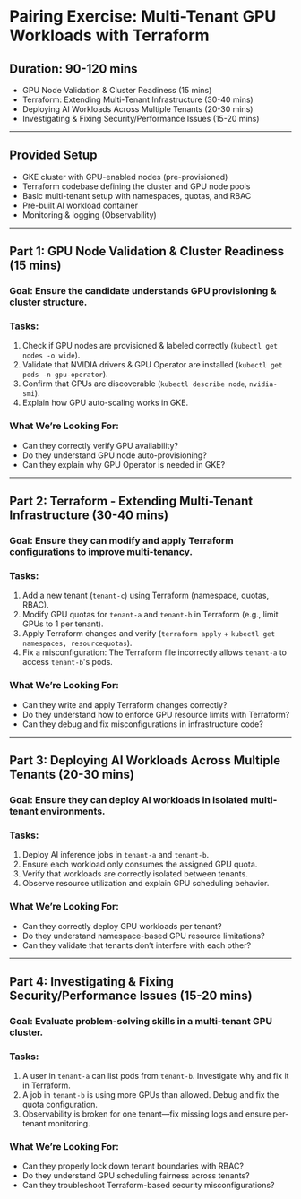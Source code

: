 # Pairing Exercise: Multi-Tenant GPU Workloads with Terraform

## Duration: 90-120 mins
- GPU Node Validation & Cluster Readiness (15 mins)
- Terraform: Extending Multi-Tenant Infrastructure (30-40 mins)
- Deploying AI Workloads Across Multiple Tenants (20-30 mins)
- Investigating & Fixing Security/Performance Issues (15-20 mins)

---

## Provided Setup
- GKE cluster with GPU-enabled nodes (pre-provisioned)
- Terraform codebase defining the cluster and GPU node pools
- Basic multi-tenant setup with namespaces, quotas, and RBAC
- Pre-built AI workload container
- Monitoring & logging (Observability)

---

## Part 1: GPU Node Validation & Cluster Readiness (15 mins)
### Goal: Ensure the candidate understands GPU provisioning & cluster structure.

### Tasks:
1. Check if GPU nodes are provisioned & labeled correctly (`kubectl get nodes -o wide`).
2. Validate that NVIDIA drivers & GPU Operator are installed (`kubectl get pods -n gpu-operator`).
3. Confirm that GPUs are discoverable (`kubectl describe node`, `nvidia-smi`).
4. Explain how GPU auto-scaling works in GKE.

### What We’re Looking For:
- Can they correctly verify GPU availability?
- Do they understand GPU node auto-provisioning?
- Can they explain why GPU Operator is needed in GKE?

---

## Part 2: Terraform - Extending Multi-Tenant Infrastructure (30-40 mins)
### Goal: Ensure they can modify and apply Terraform configurations to improve multi-tenancy.

### Tasks:
1. Add a new tenant (`tenant-c`) using Terraform (namespace, quotas, RBAC).  
2. Modify GPU quotas for `tenant-a` and `tenant-b` in Terraform (e.g., limit GPUs to 1 per tenant).  
3. Apply Terraform changes and verify (`terraform apply` + `kubectl get namespaces, resourcequotas`).  
4. Fix a misconfiguration: The Terraform file incorrectly allows `tenant-a` to access `tenant-b`'s pods.

### What We’re Looking For:
- Can they write and apply Terraform changes correctly?
- Do they understand how to enforce GPU resource limits with Terraform?
- Can they debug and fix misconfigurations in infrastructure code?

---

## Part 3: Deploying AI Workloads Across Multiple Tenants (20-30 mins)
### Goal: Ensure they can deploy AI workloads in isolated multi-tenant environments.

### Tasks:
1. Deploy AI inference jobs in `tenant-a` and `tenant-b`.  
2. Ensure each workload only consumes the assigned GPU quota.  
3. Verify that workloads are correctly isolated between tenants.  
4. Observe resource utilization and explain GPU scheduling behavior.

### What We’re Looking For:
- Can they correctly deploy GPU workloads per tenant?
- Do they understand namespace-based GPU resource limitations?
- Can they validate that tenants don’t interfere with each other?

---

## Part 4: Investigating & Fixing Security/Performance Issues (15-20 mins)
### Goal: Evaluate problem-solving skills in a multi-tenant GPU cluster.

### Tasks:
1. A user in `tenant-a` can list pods from `tenant-b`. Investigate why and fix it in Terraform.  
2. A job in `tenant-b` is using more GPUs than allowed. Debug and fix the quota configuration.  
3. Observability is broken for one tenant—fix missing logs and ensure per-tenant monitoring.

### What We’re Looking For:
- Can they properly lock down tenant boundaries with RBAC?
- Do they understand GPU scheduling fairness across tenants?
- Can they troubleshoot Terraform-based security misconfigurations?
